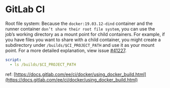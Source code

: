 # GitLab CI

Root file system: Because the `docker:19.03.12-dind` container and the runner container `don’t share their root file system`, you can use the job’s working directory as a mount point for child containers. For example, if you have files you want to share with a child container, you might create a subdirectory under `/builds/$CI_PROJECT_PATH` and use it as your mount point. For a more detailed explanation, view issue [#41227](https://gitlab.com/gitlab-org/gitlab-foss/-/issues/41227).

```yml
script:
  - ls /builds/$CI_PROJECT_PATH
```

ref: [https://docs.gitlab.com/ee/ci/docker/using_docker_build.html](https://docs.gitlab.com/ee/ci/docker/using_docker_build.html)

 